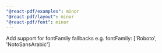 ```yaml
---
"@react-pdf/examples": minor
"@react-pdf/layout": minor
"@react-pdf/font": minor
---
```


Add support for fontFamily fallbacks e.g. fontFamily: ['Roboto', 'NotoSansArabic']
